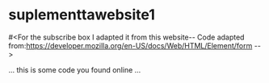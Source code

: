 # suplementtawebsite1
#<For the subscribe box I adapted it from this website-- Code adapted from:https://developer.mozilla.org/en-US/docs/Web/HTML/Element/form  -->
<div> ... this is some code you found online ... </div>
